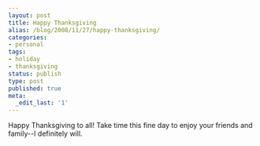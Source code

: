 ```yaml
---
layout: post
title: Happy Thanksgiving
alias: /blog/2008/11/27/happy-thanksgiving/
categories:
- personal
tags:
- holiday
- thanksgiving
status: publish
type: post
published: true
meta:
  _edit_last: '1'
---
```

Happy Thanksgiving to all! Take time this fine day to enjoy your friends and family--I definitely will.
